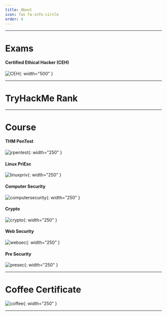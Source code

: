 ```yaml
---
title: About
icon: fas fa-info-circle
order: 4
---
```


---

# Exams

#### Certified Ethical Hacker (CEH)
![CEH](/CEH.jpg){: width="500" }

---

# TryHackMe Rank
<script src="https://tryhackme.com/badge/836492"></script>

---

# Course

#### THM PenTest
![jrpentest](/jrpen.png){: width="250" }

#### Linux PriEsc
![linuxpriv](/linuxesc.jpg){: width="250" }

#### Computer Security
![computersecurity](/wenliangcomputersecurity.jpg){: width="250" }

#### Crypto
![crypto](/wenliangcrypto.jpg){: width="250" }

#### Web Security
![websec](/wenliangwebsecurity.jpg){: width="250" }

#### Pre Security
![presec](/presec.png){: width="250" }

---

# Coffee Certificate
![coffee](/coffee.jpg){: width="250" }

---
